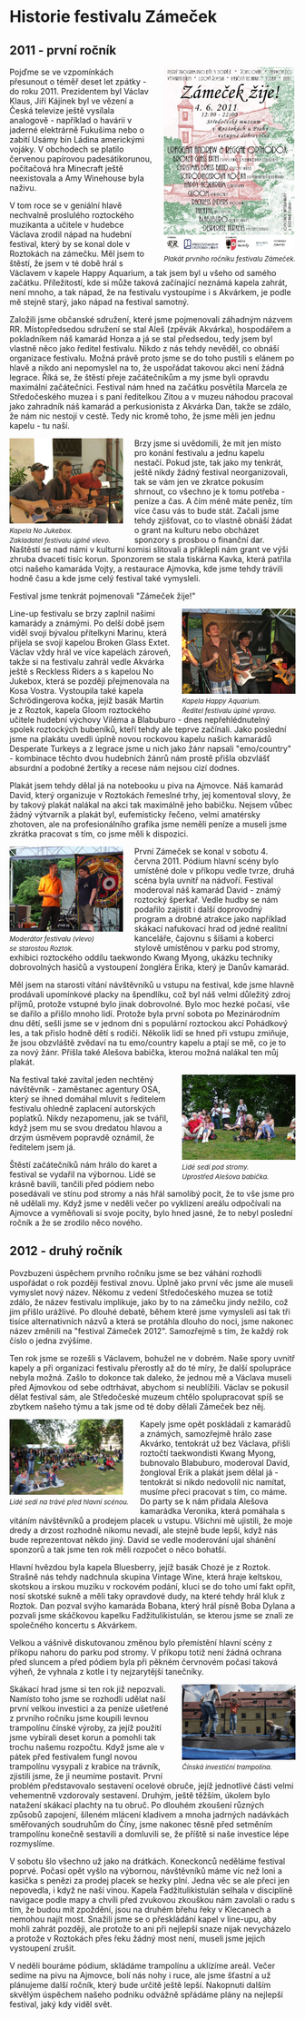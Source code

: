 # Historie festivalu Zámeček

## 2011 - první ročník

<div style="float:right;margin-left:20px"><div><img src="2011-poster.jpg" style="width:230px" /></div><small><i>Plakát prvního ročníku festivalu Zámeček.</i></small></div>

Pojďme se ve vzpomínkách přesunout o téměř deset let zpátky - do roku 2011. Prezidentem byl Václav Klaus, Jiří Kájínek byl ve vězení a Česká televize ještě vysílala analogově - například o havárii v jaderné elektrárně Fukušima nebo o zabití Usámy bin Ládina americkými vojáky. V obchodech se platilo červenou papírovou padesátikorunou, počítačová hra Minecraft ještě neexistovala a Amy Winehouse byla naživu.

V tom roce se v geniální hlavě nechvalně proslulého roztockého muzikanta a učitele v hudebce Václava zrodil nápad na hudební festival, který by se konal dole v Roztokách na zámečku. Měl jsem to štěstí, že jsem v té době hrál s Václavem v kapele Happy Aquarium, a tak jsem byl u všeho od samého začátku. Příležitostí, kde si může taková začínající neznámá kapela zahrát, není mnoho, a tak nápad, že na festivalu vystoupíme i s Akvárkem, je podle mě stejně starý, jako nápad na festival samotný.

Založili jsme občanské sdružení, které jsme pojmenovali záhadným názvem RR. Místopředsedou sdružení se stal Aleš (zpěvák Akvárka), hospodářem a pokladníkem náš kamarád Honza a já se stal předsedou, tedy jsem byl vlastně něco jako ředitel festivalu. Nikdo z nás tehdy nevěděl, co obnáší organizace festivalu. Možná právě proto jsme se do toho pustili s elánem po hlavě a nikdo ani nepomyslel na to, že uspořádat takovou akci není žádná legrace. Říká se, že štěstí přeje začátečníkům a my jsme byli opravdu maximální začátečníci. Festival nám hned na začátku posvětila Marcela ze Středočeského muzea i s paní ředitelkou Zitou a v muzeu náhodou pracoval jako zahradník náš kamarád a perkusionista z Akvárka Dan, takže se zdálo, že nám nic nestojí v cestě. Tedy nic kromě toho, že jsme měli jen jednu kapelu - tu naší.

<div style="float:left;margin-right:20px;border-bottom:solid 1px darkg"><div><img src="2011-vaclav.jpg" style="width:200px" /></div><small><i>Kapela No Jukebox.<br/> Zakladatel festivalu úplně vlevo.</i></small></div>

Brzy jsme si uvědomili, že mít jen místo pro konání festivalu a jednu kapelu nestačí. Pokud jste, tak jako my tenkrát, ještě nikdy žádný festival neorganizovali, tak se vám jen ve zkratce pokusím shrnout, co všechno je k tomu potřeba - peníze a čas. A čím méně máte peněz, tím více času vás to bude stát. Začali jsme tehdy zjišťovat, co to vlastně obnáší žádat o grant na kulturu nebo obcházet sponzory s prosbou o finanční dar. Naštěstí se nad námi v kulturní komisi slitovali a přiklepli nám grant ve výši zhruba dvaceti tisíc korun. Sponzorem se stala tiskárna Kavka, která patřila otci našeho kamaráda Vojty, a restaurace Ajmovka, kde jsme tehdy trávili hodně času a kde jsme celý festival také vymysleli.

Festival jsme tenkrát pojmenovali "Zámeček žije!"

<div style="float:right;margin-left:20px;border-bottom:solid 1px darkg"><div><img src="2011-HA.jpg" style="width:200px" /></div><small><i>Kapela Happy Aquarium.<br/> Ředitel festivalu úplně vpravo.</i></small></div>

Line-up festivalu se brzy zaplnil našimi kamarády a známými. Po delší době jsem viděl svoji bývalou přítelkyni Marinu, která přijela se svojí kapelou Broken Glass Extet. Václav vždy hrál ve více kapelách zároveň, takže si na festivalu zahrál vedle Akvárka ještě s Reckless Riders a s kapelou No Jukebox, která se později přejmenovala na Kosa Vostra. Vystoupila také kapela Schrödingerova kočka, jejíž basák Martin je z Roztok, kapela Gloom roztockého učitele hudební výchovy Viléma a Blabuburo - dnes nepřehlédnutelný spolek roztockých bubeníků, kteří tehdy ale teprve začínali. Jako poslední jsme na plakátu uvedli úplně novou rockovou kapelu našich kamarádů Desperate Turkeys a z legrace jsme u nich jako žánr napsali "emo/country" - kombinace těchto dvou hudebních žánrů nám prostě přišla obzvlášť absurdní a podobné žertíky a recese nám nejsou cizí dodnes.

Plakát jsem tehdy dělal já na notebooku u piva na Ajmovce. Náš kamarád David, který organizuje v Roztokách řemeslné trhy, jej komentoval slovy, že by takový plakát nalákal na akci tak maximálně jeho babičku. Nejsem vůbec žádný výtvarník a plakát byl, eufemisticky řečeno, velmi amatérsky zhotoven, ale na profesionálního grafika jsme neměli peníze a museli jsme zkrátka pracovat s tím, co jsme měli k dispozici.

<div style="float:left;margin-right:20px;border-bottom:solid 1px darkg"><div><img src="2011-david.jpg" style="width:200px" /></div><small><i>Moderátor festivalu (vlevo)<br/> se starostou Roztok.</i></small></div>

První Zámeček se konal v sobotu 4. června 2011. Pódium hlavní scény bylo umístěné dole v příkopu vedle tvrze, druhá scéna byla uvnitř na nádvoří. Festival moderoval náš kamarád David - známý roztocký šperkař. Vedle hudby se nám podařilo zajistit i další doprovodný program a drobné atrakce jako například skákací nafukovací hrad od jedné realitní kanceláře, čajovnu s šíšami a koberci stylově umístěnou v parku pod stromy, exhibici roztockého oddílu taekwondo Kwang Myong, ukázku techniky dobrovolných hasičů a vystoupení žongléra Erika, který je Danův kamarád.

Měl jsem na starosti vítání návštěvníků u vstupu na festival, kde jsme hlavně prodávali upomínkové placky na špendlíku, což byl náš velmi důležitý zdroj příjmů, protože vstupné bylo jinak dobrovolné. Bylo moc hezké počasí, vše se dařilo a přišlo mnoho lidí. Protože byla první sobota po Mezinárodním dnu dětí, sešli jsme se v jednom dni s populární roztockou akcí Pohádkový les, a tak přislo hodně dětí s rodiči. Několik lidí se hned při vstupu zmiňuje, že jsou obzvláště zvědaví na tu emo/country kapelu a ptají se mě, co je to za nový žánr. Přišla také Alešova babička, kterou možná nalákal ten můj plakát.

<div style="float:right;margin-left:20px"><div><img src="2011-babicka.jpg" style="width:200px" /></div><small><i>Lidé sedí pod stromy.<br/> Uprostřed Alešova babička.</i></small></div>

Na festival také zavítal jeden nechtěný návštěvník - zaměstanec agentury OSA, který se ihned domáhal mluvit s ředitelem festivalu ohledně zaplacení autorských poplatků. Nikdy nezapomenu, jak se tvářil, když jsem mu se svou dredatou hlavou a drzým úsměvem popravdě oznámil, že ředitelem jsem já.

Štěstí začátečníků nám hrálo do karet a festival se vydařil na výbornou. Lidé se krásně bavili, tančili před pódiem nebo posedávali ve stínu pod stromy a nás hřál samolibý pocit, že to vše jsme pro ně udělali my. Když jsme v neděli večer po vyklizení areálu odpočívali na Ajmovce a vyměňovali si svoje pocity, bylo hned jasné, že to nebyl poslední ročník a že se zrodilo něco nového.

## 2012 - druhý ročník

Povzbuzeni úspěchem prvního ročníku jsme se bez váhání rozhodli uspořádat o rok později festival znovu. Úplně jako první věc jsme ale museli vymyslet nový název. Někomu z vedení Středočeského muzea se totiž zdálo, že název festivalu implikuje, jako by to na zámečku jindy nežilo, což jim přišlo urážlivé. Po dlouhé debatě, během které jsme vymysleli asi tak tři tisíce alternativních názvů a která se protáhla dlouho do noci, jsme nakonec název změnili na "festival Zámeček 2012". Samozřejmě s tím, že každý rok číslo o jedna zvýšíme.

Ten rok jsme se rozešli s Václavem, bohužel ne v dobrém. Naše spory uvnitř kapely a při organizaci festivalu přerostly až do té míry, že další spolupráce nebyla možná. Zašlo to dokonce tak daleko, že jednou mě a Václava museli před Ajmovkou od sebe odtrhávat, abychom si neublížili. Václav se pokusil dělat festival sám, ale Středočeské muzeum chtělo spolupracovat spíš se zbytkem našeho týmu a tak jsme od té doby dělali Zámeček bez něj.

<div style="float:left;margin-right:20px"><div><img src="2012-lide.jpg" style="width:200px" /></div><small><i>Lidé sedí na trávě před hlavní scénou.</i></small></div>

Kapely jsme opět poskládali z kamarádů a známých, samozřejmě hrálo zase Akvárko, tentokrát už bez Václava, přišli roztočtí taekwondisti Kwang Myong, bubnovalo Blabuburo, moderoval David, žongloval Erik a plakát jsem dělal já - tentokrát si nikdo nedovolil nic namítat, musíme přeci pracovat s tím, co máme. Do party se k nám přidala Alešova kamarádka Veronika, která pomáhala s vítáním návštěvníků a prodejem placek u vstupu. Všichni mě ujistili, že moje dredy a drzost rozhodně nikomu nevadí, ale stejně bude lepší, když nás bude reprezentovat někdo jiný. David se vedle moderování ujal shánění sponzorů a tak jsme ten rok měli rozpočet o něco bohatší.

Hlavní hvězdou byla kapela Bluesberry, jejíž basák Chozé je z Roztok. Strašně nás tehdy nadchnula skupina Vintage Wine, která hraje keltskou, skotskou a irskou muziku v rockovém podání, kluci se do toho umí fakt opřít, nosí skotské sukně a měli taky opravdové dudy, na které tehdy hrál kluk z Roztok. Dan pozval svýho kamaráda Bobana, který hrál písně Boba Dylana a pozvali jsme skáčkovou kapelku Fadžitulikistulán, se kterou jsme se znali ze společného koncertu s Akvárkem.

Velkou a vášnivě diskutovanou změnou bylo přemístění hlavní scény z příkopu nahoru do parku pod stromy. V příkopu totiž není žádná ochrana před sluncem a před pódiem byla při pěkném červnovém počasí taková výheň, že vyhnala z kotle i ty nejzarytější tanečníky.

<div style="float:right;margin-left:20px"><div><img src="trampolina.jpg" style="width:200px" /></div><small><i>Čínská investiční trampolína.</i></small></div>

Skákací hrad jsme si ten rok již nepozvali. Namísto toho jsme se rozhodli udělat naší první velkou investici a za peníze ušetřené z prvního ročníku jsme koupili levnou trampolínu čínské výroby, za jejíž použití jsme vybírali deset korun a pomohli tak trochu našemu rozpočtu. Když jsme ale v pátek před festivalem fungl novou trampolínu vysypali z krabice na trávník, zjistili jsme, že ji neumíme postavit. První problém představovalo sestavení ocelové obruče, jejíž jednotlivé části velmi vehementně vzdorovaly sestavení. Druhým, ještě těžším, úkolem bylo natažení skákací plachty na tu obruč. Po dlouhém zkoušení různých způsobů zapojení, šíleném mlácení kladivem a mnoha jadrných nadávkách směřovaných soudruhům do Číny, jsme nakonec těsně před setměním trampolínu konečně sestavili a domluvili se, že příště si naše investice lépe rozmyslíme.

V sobotu šlo všechno už jako na drátkách. Koneckonců neděláme festival poprvé. Počasí opět vyšlo na výbornou, návštěvníků máme víc než loni a kasička s penězi za prodej placek se hezky plní. Jedna věc se ale přeci jen nepovedla, i když ne naší vinou. Kapela Fadžitulikistulán selhala v disciplíně navigace podle mapy a chvíli před zvukovou zkouškou nám zavolali o radu s tím, že budou mít zpoždění, jsou na druhém břehu řeky v Klecanech a nemohou najít most. Snažili jsme se o přeskládání kapel v line-upu, aby mohli zahrát později, ale protože to ani při nejlepší snaze nijak nevycházelo a protože v Roztokách přes řeku žádný most není, museli jsme jejich vystoupení zrušit.

V neděli bouráme pódium, skládáme trampolínu a uklízíme areál. Večer sedíme na pivu na Ajmovce, bolí nás nohy i ruce, ale jsme šťastní a už plánujeme další ročník, který bude určitě ještě lepší. Nakopnuti dalším skvělým úspěchem našeho podniku odvážně spřádáme plány na nejlepší festival, jaký kdy viděl svět.
